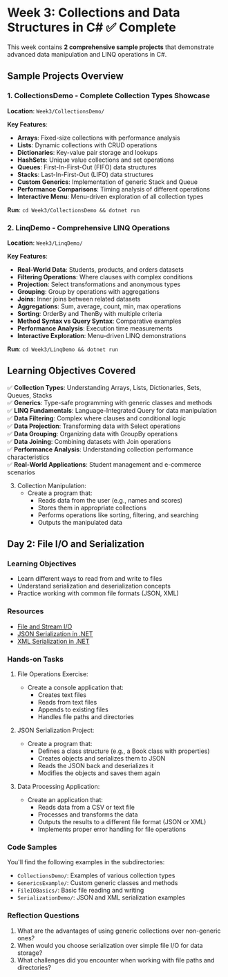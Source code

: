 # Week 3: Collections and Data Structures in C# ✅ Complete

This week contains **2 comprehensive sample projects** that demonstrate advanced data manipulation and LINQ operations in C#.

## Sample Projects Overview

### 1. CollectionsDemo - Complete Collection Types Showcase
**Location**: `Week3/CollectionsDemo/`

**Key Features**:
- **Arrays**: Fixed-size collections with performance analysis
- **Lists**: Dynamic collections with CRUD operations
- **Dictionaries**: Key-value pair storage and lookups
- **HashSets**: Unique value collections and set operations
- **Queues**: First-In-First-Out (FIFO) data structures
- **Stacks**: Last-In-First-Out (LIFO) data structures
- **Custom Generics**: Implementation of generic Stack<T> and Queue<T>
- **Performance Comparisons**: Timing analysis of different operations
- **Interactive Menu**: Menu-driven exploration of all collection types

**Run**: `cd Week3/CollectionsDemo && dotnet run`

### 2. LinqDemo - Comprehensive LINQ Operations
**Location**: `Week3/LinqDemo/`

**Key Features**:
- **Real-World Data**: Students, products, and orders datasets
- **Filtering Operations**: Where clauses with complex conditions
- **Projection**: Select transformations and anonymous types
- **Grouping**: Group by operations with aggregations
- **Joins**: Inner joins between related datasets
- **Aggregations**: Sum, average, count, min, max operations
- **Sorting**: OrderBy and ThenBy with multiple criteria
- **Method Syntax vs Query Syntax**: Comparative examples
- **Performance Analysis**: Execution time measurements
- **Interactive Exploration**: Menu-driven LINQ demonstrations

**Run**: `cd Week3/LinqDemo && dotnet run`

## Learning Objectives Covered

✅ **Collection Types**: Understanding Arrays, Lists, Dictionaries, Sets, Queues, Stacks  
✅ **Generics**: Type-safe programming with generic classes and methods  
✅ **LINQ Fundamentals**: Language-Integrated Query for data manipulation  
✅ **Data Filtering**: Complex where clauses and conditional logic  
✅ **Data Projection**: Transforming data with Select operations  
✅ **Data Grouping**: Organizing data with GroupBy operations  
✅ **Data Joining**: Combining datasets with Join operations  
✅ **Performance Analysis**: Understanding collection performance characteristics  
✅ **Real-World Applications**: Student management and e-commerce scenarios

3. Collection Manipulation:
   - Create a program that:
     - Reads data from the user (e.g., names and scores)
     - Stores them in appropriate collections
     - Performs operations like sorting, filtering, and searching
     - Outputs the manipulated data

## Day 2: File I/O and Serialization

### Learning Objectives

- Learn different ways to read from and write to files
- Understand serialization and deserialization concepts
- Practice working with common file formats (JSON, XML)

### Resources

- [File and Stream I/O](https://docs.microsoft.com/en-us/dotnet/standard/io/)
- [JSON Serialization in .NET](https://docs.microsoft.com/en-us/dotnet/standard/serialization/system-text-json-how-to)
- [XML Serialization in .NET](https://docs.microsoft.com/en-us/dotnet/standard/serialization/xml-serialization)

### Hands-on Tasks

1. File Operations Exercise:
   - Create a console application that:
     - Creates text files
     - Reads from text files
     - Appends to existing files
     - Handles file paths and directories

2. JSON Serialization Project:
   - Create a program that:
     - Defines a class structure (e.g., a Book class with properties)
     - Creates objects and serializes them to JSON
     - Reads the JSON back and deserializes it
     - Modifies the objects and saves them again

3. Data Processing Application:
   - Create an application that:
     - Reads data from a CSV or text file
     - Processes and transforms the data
     - Outputs the results to a different file format (JSON or XML)
     - Implements proper error handling for file operations

### Code Samples

You'll find the following examples in the subdirectories:
- `CollectionsDemo/`: Examples of various collection types
- `GenericsExample/`: Custom generic classes and methods
- `FileIOBasics/`: Basic file reading and writing
- `SerializationDemo/`: JSON and XML serialization examples

### Reflection Questions

1. What are the advantages of using generic collections over non-generic ones?
2. When would you choose serialization over simple file I/O for data storage?
3. What challenges did you encounter when working with file paths and directories?
